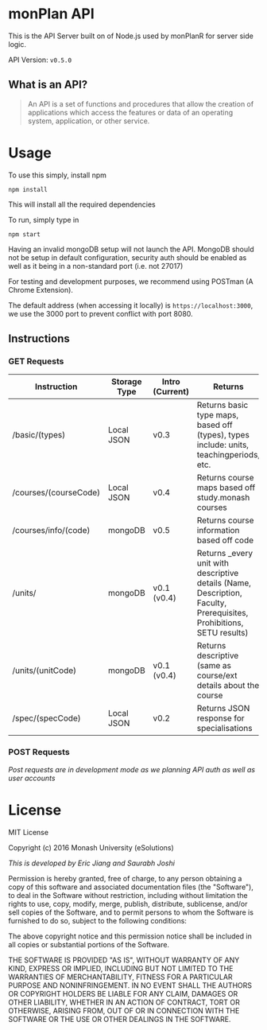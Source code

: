 # monPlan API
This is the API Server built on of Node.js used by monPlanR for server side logic.

API Version: `v0.5.0`

## What is an API?
> An API is a set of functions and procedures that allow the creation of applications which access the features or data of an operating system, application, or other service.

# Usage
To use this simply, install npm
```
npm install
```
This will install all the required dependencies

To run, simply type in
```
npm start
```
Having an invalid mongoDB setup will not launch the API. MongoDB should not be setup in default configuration, security auth should be enabled as well as it being in a
non-standard port (i.e. not 27017)

For testing and development purposes, we recommend using POSTman (A Chrome Extension).

The default address (when accessing it locally) is `https://localhost:3000`, we use the 3000 port to prevent conflict with port 8080.

## Instructions

### GET Requests

| Instruction            | Storage Type    | Intro (Current) | Returns                                                                                                                 |
|------------------------|-----------------|-----------------|-------------------------------------------------------------------------------------------------------------|
| /basic/(types)         | Local JSON      | v0.3            | Returns basic type maps, based off (types), types include: units, teachingperiods, etc.                                 |
| /courses/(courseCode)  | Local JSON      | v0.4            | Returns course maps based off study.monash courses                                                                      |
| /courses/info/(code)   | mongoDB         | v0.5            | Returns course information based off code                                                                               |
| /units/                | mongoDB         | v0.1 (v0.4)     | Returns _every unit with descriptive details (Name, Description, Faculty, Prerequisites, Prohibitions, SETU results)    |
| /units/(unitCode)      | mongoDB         | v0.1 (v0.4)     | Returns descriptive (same as course/ext details about the course                                                        |
| /spec/(specCode)       | Local JSON      | v0.2            | Returns JSON response for specialisations                                                                 |

### POST Requests

_Post requests are in development mode as we planning API auth as well as user accounts_

# License
MIT License

Copyright (c) 2016 Monash University (eSolutions)

_This is developed by Eric Jiang and Saurabh Joshi_

Permission is hereby granted, free of charge, to any person obtaining a copy
of this software and associated documentation files (the "Software"), to deal
in the Software without restriction, including without limitation the rights
to use, copy, modify, merge, publish, distribute, sublicense, and/or sell
copies of the Software, and to permit persons to whom the Software is
furnished to do so, subject to the following conditions:

The above copyright notice and this permission notice shall be included in all
copies or substantial portions of the Software.

THE SOFTWARE IS PROVIDED "AS IS", WITHOUT WARRANTY OF ANY KIND, EXPRESS OR
IMPLIED, INCLUDING BUT NOT LIMITED TO THE WARRANTIES OF MERCHANTABILITY,
FITNESS FOR A PARTICULAR PURPOSE AND NONINFRINGEMENT. IN NO EVENT SHALL THE
AUTHORS OR COPYRIGHT HOLDERS BE LIABLE FOR ANY CLAIM, DAMAGES OR OTHER
LIABILITY, WHETHER IN AN ACTION OF CONTRACT, TORT OR OTHERWISE, ARISING FROM,
OUT OF OR IN CONNECTION WITH THE SOFTWARE OR THE USE OR OTHER DEALINGS IN THE
SOFTWARE.
